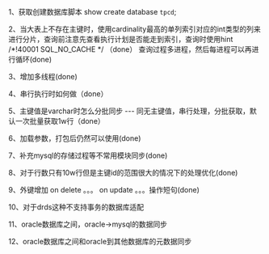 1、获取创建数据库脚本
show create database `tpcd`;

2、当大表上不存在主键时，使用cardinality最高的单列索引对应的int类型的列来进行分片，查询前注意先查看执行计划是否能走到索引，查询时使用hint /*!40001 SQL_NO_CACHE */ （done）
查询过程多进程，然后每进程可以再进行循环(done)

3、增加多线程(done)

4、串行执行时如何做（done）

5、主键值是varchar时怎么分批同步 --- 同无主键值，串行处理，分批获取，默认一次批量获取1w行（done）

6、加载参数，打包后仍然可以使用(done)

7、补充mysql的存储过程等不常用模块同步(done)

8、对于行数只有10w行但是主键id的范围很大的情况下的处理优化(done)

9、外键增加 on delete 。。。 on update 。。。操作短句(done)

10、对于drds这种不支持事务的数据库适配

11、oracle数据库之间，oracle->mysql的数据同步

12、oracle数据库之间和oracle到其他数据库的元数据同步